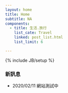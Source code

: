 ```yaml
---
layout: home
title: Home
subtitle: NA
components:
  - title: 生活.旅行 
    list_cate: Travel
    linked: post_list.html
    list_limit: 6

---
```

{% include JB/setup %}
<h3>新訊息</h3>
<ul>
  <li>2020/02/11 網站測試中</li>
</ul>
